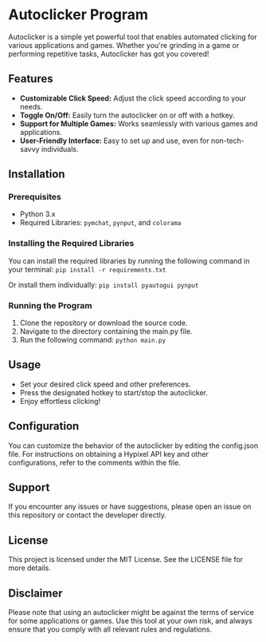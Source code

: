 # Autoclicker Program
Autoclicker is a simple yet powerful tool that enables automated clicking for various applications and games. Whether you're grinding in a game or performing repetitive tasks, Autoclicker has got you covered!

## Features
- **Customizable Click Speed:** Adjust the click speed according to your needs.
- **Toggle On/Off:** Easily turn the autoclicker on or off with a hotkey.
- **Support for Multiple Games:** Works seamlessly with various games and applications.
- **User-Friendly Interface:** Easy to set up and use, even for non-tech-savvy individuals.

## Installation

### Prerequisites

- Python 3.x
- Required Libraries: `pymchat`, `pynput`, and `colorama`

### Installing the Required Libraries

You can install the required libraries by running the following command in your terminal:
```pip install -r requirements.txt```

Or install them individually:
```pip install pyautogui pynput```

### Running the Program
1. Clone the repository or download the source code.
2. Navigate to the directory containing the main.py file.
3. Run the following command:
```python main.py```

## Usage
- Set your desired click speed and other preferences.
- Press the designated hotkey to start/stop the autoclicker.
- Enjoy effortless clicking!

## Configuration
You can customize the behavior of the autoclicker by editing the config.json file. For instructions on obtaining a Hypixel API key and other configurations, refer to the comments within the file.

## Support
If you encounter any issues or have suggestions, please open an issue on this repository or contact the developer directly.

## License
This project is licensed under the MIT License. See the LICENSE file for more details.

## Disclaimer
Please note that using an autoclicker might be against the terms of service for some applications or games. Use this tool at your own risk, and always ensure that you comply with all relevant rules and regulations.